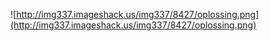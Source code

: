 ![http://img337.imageshack.us/img337/8427/oplossing.png](http://img337.imageshack.us/img337/8427/oplossing.png)